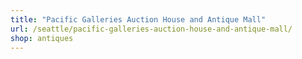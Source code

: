 ```yaml
---
title: "Pacific Galleries Auction House and Antique Mall"
url: /seattle/pacific-galleries-auction-house-and-antique-mall/
shop: antiques
---
```

